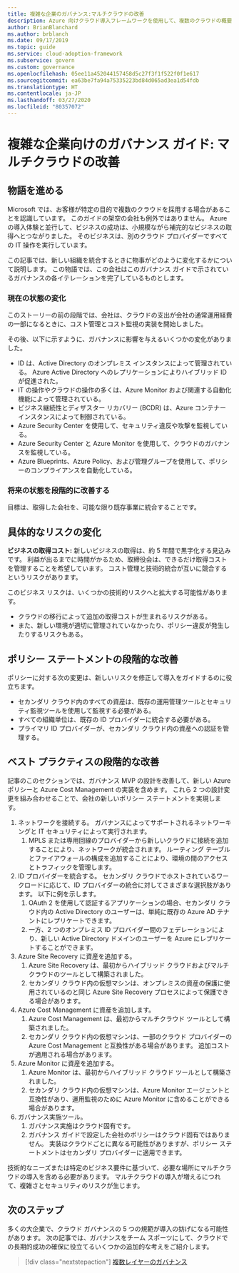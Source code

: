 ```yaml
---
title: 複雑な企業のガバナンス:マルチクラウドの改善
description: Azure 向けクラウド導入フレームワークを使用して、複数のクラウドの概要と、複雑な企業向けのマルチクラウド組織の統合方法について説明します。
author: BrianBlanchard
ms.author: brblanch
ms.date: 09/17/2019
ms.topic: guide
ms.service: cloud-adoption-framework
ms.subservice: govern
ms.custom: governance
ms.openlocfilehash: 05ee11a452044157458d5c27f3f1f522f0f1e617
ms.sourcegitcommit: ea63be7fa94a75335223bd84d065ad3ea1d54fdb
ms.translationtype: HT
ms.contentlocale: ja-JP
ms.lasthandoff: 03/27/2020
ms.locfileid: "80357072"
---
```

<!-- cSpell:ignore MPLS -->

# <a name="governance-guide-for-complex-enterprises-multicloud-improvement"></a>複雑な企業向けのガバナンス ガイド: マルチクラウドの改善

## <a name="advancing-the-narrative"></a>物語を進める

Microsoft では、お客様が特定の目的で複数のクラウドを採用する場合があることを認識しています。 このガイドの架空の会社も例外ではありません。 Azure の導入体験と並行して、ビジネスの成功は、小規模ながら補完的なビジネスの取得へとつながりました。 そのビジネスは、別のクラウド プロバイダーですべての IT 操作を実行しています。

この記事では、新しい組織を統合するときに物事がどのように変化するかについて説明します。 この物語では、この会社はこのガバナンス ガイドで示されているガバナンスの各イテレーションを完了しているものとします。

### <a name="changes-in-the-current-state"></a>現在の状態の変化

このストーリーの前の段階では、会社は、クラウドの支出が会社の通常運用経費の一部になるときに、コスト管理とコスト監視の実装を開始しました。

その後、以下に示すように、ガバナンスに影響を与えるいくつかの変化がありました。

- ID は、Active Directory のオンプレミス インスタンスによって管理されている。 Azure Active Directory へのレプリケーションによりハイブリッド ID が促進された。
- IT の操作やクラウドの操作の多くは、Azure Monitor および関連する自動化機能によって管理されている。
- ビジネス継続性とディザスター リカバリー (BCDR) は、Azure コンテナー インスタンスによって制御されている。
- Azure Security Center を使用して、セキュリティ違反や攻撃を監視している。
- Azure Security Center と Azure Monitor を使用して、クラウドのガバナンスを監視している。
- Azure Blueprints、Azure Policy、および管理グループを使用して、ポリシーのコンプライアンスを自動化している。

### <a name="incrementally-improve-the-future-state"></a>将来の状態を段階的に改善する

目標は、取得した会社を、可能な限り既存事業に統合することです。

## <a name="changes-in-tangible-risks"></a>具体的なリスクの変化

**ビジネスの取得コスト:** 新しいビジネスの取得は、約 5 年間で黒字化する見込みです。 利益が出るまでに時間がかるため、取締役会は、できるだけ取得コストを管理することを希望しています。 コスト管理と技術的統合が互いに競合するというリスクがあります。

このビジネス リスクは、いくつかの技術的リスクへと拡大する可能性があります。

- クラウドの移行によって追加の取得コストが生まれるリスクがある。
- また、新しい環境が適切に管理されていなかったり、ポリシー違反が発生したりするリスクもある。

## <a name="incremental-improvement-of-the-policy-statements"></a>ポリシー ステートメントの段階的な改善

ポリシーに対する次の変更は、新しいリスクを修正して導入をガイドするのに役立ちます。

- セカンダリ クラウド内のすべての資産は、既存の運用管理ツールとセキュリティ監視ツールを使用して監視する必要がある。
- すべての組織単位は、既存の ID プロバイダーに統合する必要がある。
- プライマリ ID プロバイダーが、セカンダリ クラウド内の資産への認証を管理する。

## <a name="incremental-improvement-of-the-best-practices"></a>ベスト プラクティスの段階的な改善

記事のこのセクションでは、ガバナンス MVP の設計を改善して、新しい Azure ポリシーと Azure Cost Management の実装を含めます。 これら 2 つの設計変更を組み合わせることで、会社の新しいポリシー ステートメントを実現します。

1. ネットワークを接続する。 ガバナンスによってサポートされるネットワーキングと IT セキュリティによって実行されます。
    1. MPLS または専用回線のプロバイダーから新しいクラウドに接続を追加することにより、ネットワークが統合されます。 ルーティング テーブルとファイアウォールの構成を追加することにより、環境の間のアクセスとトラフィックを管理します。
2. ID プロバイダーを統合する。 セカンダリ クラウドでホストされているワークロードに応じて、ID プロバイダーの統合に対してさまざまな選択肢があります。 以下に例を示します。
    1. OAuth 2 を使用して認証するアプリケーションの場合、セカンダリ クラウド内の Active Directory のユーザーは、単純に既存の Azure AD テナントにレプリケートできます。
    2. 一方、2 つのオンプレミス ID プロバイダー間のフェデレーションにより、新しい Active Directory ドメインのユーザーを Azure にレプリケートすることができます。
3. Azure Site Recovery に資産を追加する。
    1. Azure Site Recovery は、最初からハイブリッド クラウドおよびマルチクラウドのツールとして構築されました。
    2. セカンダリ クラウド内の仮想マシンは、オンプレミスの資産の保護に使用されているのと同じ Azure Site Recovery プロセスによって保護できる場合があります。
4. Azure Cost Management に資産を追加します。
    1. Azure Cost Management は、最初からマルチクラウド ツールとして構築されました。
    2. セカンダリ クラウド内の仮想マシンは、一部のクラウド プロバイダーの Azure Cost Management と互換性がある場合があります。 追加コストが適用される場合があります。
5. Azure Monitor に資産を追加する。
    1. Azure Monitor は、最初からハイブリッド クラウド ツールとして構築されました。
    2. セカンダリ クラウド内の仮想マシンは、Azure Monitor エージェントと互換性があり、運用監視のために Azure Monitor に含めることができる場合があります。
6. ガバナンス実施ツール。
    1. ガバナンス実施はクラウド固有です。
    2. ガバナンス ガイドで設定した会社のポリシーはクラウド固有ではありません。 実装はクラウドごとに異なる可能性がありますが、ポリシー ステートメントはセカンダリ プロバイダーに適用できます。

技術的なニーズまたは特定のビジネス要件に基づいて、必要な場所にマルチクラウドの導入を含める必要があります。 マルチクラウドの導入が増えるにつれて、複雑さとセキュリティのリスクが生じます。

## <a name="next-steps"></a>次のステップ

多くの大企業で、クラウド ガバナンスの 5 つの規範が導入の妨げになる可能性があります。 次の記事では、ガバナンスをチーム スポーツにして、クラウドでの長期的成功の確保に役立てるいくつかの追加的な考えをご紹介します。

> [!div class="nextstepaction"]
> [複数レイヤーのガバナンス](./multiple-layers-of-governance.md)
